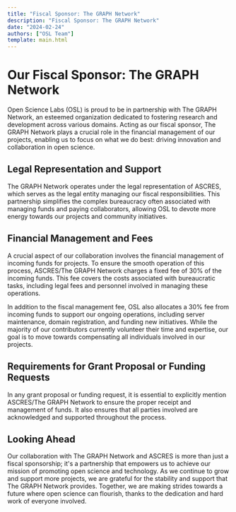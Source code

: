 ```yaml
---
title: "Fiscal Sponsor: The GRAPH Network"
description: "Fiscal Sponsor: The GRAPH Network"
date: "2024-02-24"
authors: ["OSL Team"]
template: main.html
---
```


# Our Fiscal Sponsor: The GRAPH Network

Open Science Labs (OSL) is proud to be in partnership with The GRAPH Network, an
esteemed organization dedicated to fostering research and development across
various domains. Acting as our fiscal sponsor, The GRAPH Network plays a crucial
role in the financial management of our projects, enabling us to focus on what
we do best: driving innovation and collaboration in open science.

## Legal Representation and Support

The GRAPH Network operates under the legal representation of ASCRES, which
serves as the legal entity managing our fiscal responsibilities. This
partnership simplifies the complex bureaucracy often associated with managing
funds and paying collaborators, allowing OSL to devote more energy towards our
projects and community initiatives.

## Financial Management and Fees

A crucial aspect of our collaboration involves the financial management of
incoming funds for projects. To ensure the smooth operation of this process,
ASCRES/The GRAPH Network charges a fixed fee of 30% of the incoming funds. This
fee covers the costs associated with bureaucratic tasks, including legal fees
and personnel involved in managing these operations.

In addition to the fiscal management fee, OSL also allocates a 30% fee from
incoming funds to support our ongoing operations, including server maintenance,
domain registration, and funding new initiatives. While the majority of our
contributors currently volunteer their time and expertise, our goal is to move
towards compensating all individuals involved in our projects.

## Requirements for Grant Proposal or Funding Requests

In any grant proposal or funding request, it is essential to explicitly mention
ASCRES/The GRAPH Network to ensure the proper receipt and management of funds.
It also ensures that all parties involved are acknowledged and supported
throughout the process.

## Looking Ahead

Our collaboration with The GRAPH Network and ASCRES is more than just a fiscal
sponsorship; it's a partnership that empowers us to achieve our mission of
promoting open science and technology. As we continue to grow and support more
projects, we are grateful for the stability and support that The GRAPH Network
provides. Together, we are making strides towards a future where open science
can flourish, thanks to the dedication and hard work of everyone involved.
